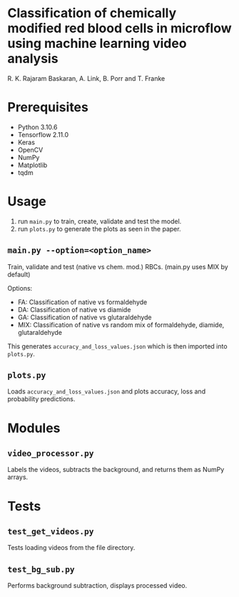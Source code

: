 # Classification of chemically modified red blood cells in microflow using machine learning video analysis

R. K. Rajaram Baskaran, A. Link, B. Porr and T. Franke

# Prerequisites

 - Python 3.10.6
 - Tensorflow 2.11.0 
 - Keras
 - OpenCV
 - NumPy
 - Matplotlib
 - tqdm

# Usage

 1. run `main.py` to train, create, validate and test the model.
 2. run `plots.py` to generate the plots as seen in the paper.

## `main.py --option=<option_name>`
Train, validate and test (native vs chem. mod.) RBCs.
(main.py uses MIX by default)

Options:
 - FA: Classification of native vs formaldehyde
 - DA: Classification of native vs diamide
 - GA: Classification of native vs glutaraldehyde
 - MIX: Classification of native vs random mix of formaldehyde, diamide, glutaraldehyde

This generates `accuracy_and_loss_values.json`
which is then imported into `plots.py`.


## `plots.py`
Loads `accuracy_and_loss_values.json` and
plots accuracy, loss and probability predictions.


# Modules

## `video_processor.py`
Labels the videos, subtracts the background, and 
returns them as NumPy arrays.


# Tests

## `test_get_videos.py`
Tests loading videos from the file directory.

## `test_bg_sub.py`
Performs background subtraction, displays processed video.
